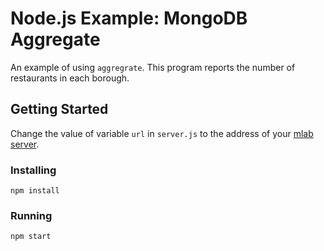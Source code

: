 # Node.js Example: MongoDB Aggregate
An example of using `aggregrate`.  This program reports the number of restaurants in each borough.
## Getting Started
Change the value of variable `url` in `server.js` to the address of your [mlab server](http://mlab.com).
### Installing
```
npm install
```
### Running
```
npm start
```
